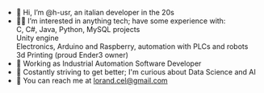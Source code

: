 - 🤙 Hi, I’m @h-usr, an italian developer in the 20s 
- 👨‍💻 I’m interested in anything tech; have some experience with:<br />
  C, C#, Java, Python, MySQL projects<br />
  Unity engine<br />
  Electronics, Arduino and Raspberry, automation with PLCs and robots<br />
  3d Printing (proud Ender3 owner)<br />
- 🤖 Working as Industrial Automation Software Developer
- 🌱 Costantly striving to get better; I'm curious about Data Science and AI
- 📧 You can reach me at lorand.cel@gmail.com

<!---
h-usr/h-usr is a ✨ special ✨ repository because its `README.md` (this file) appears on your GitHub profile.
You can click the Preview link to take a look at your changes.
--->

